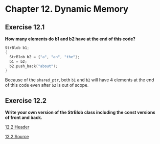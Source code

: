 # Chapter 12. Dynamic Memory


## Exercise 12.1

**How many elements do b1 and b2 have at the end of this code?**

```cpp
StrBlob b1;
{    
  StrBlob b2 = {"a", "an", "the"};
  b1 = b2;
  b2.push_back("about");
}
```

Because of the `shared_ptr`, both `b1` and `b2` will have 4 elements at the end of this code even after `b2` is out of scope.

## Exercise 12.2

**Write your own version of the StrBlob class including the const versions of front and back.**

[12.2 Header](https://github.com/Yunxiang-Li/Cpp_Primer/blob/master/Chapter%2012.%20Dynamic%20Memory/Codes/12.2%20Solution.hpp)

[12.2 Source](https://github.com/Yunxiang-Li/Cpp_Primer/blob/master/Chapter%2012.%20Dynamic%20Memory/Codes/12.2%20Solution.cpp)
